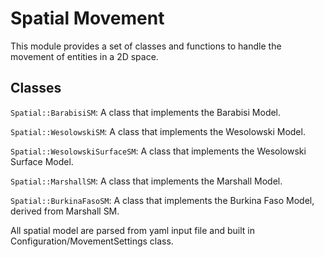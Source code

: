 # Spatial Movement

This module provides a set of classes and functions to handle the movement of entities in a 2D space.

## Classes

`Spatial::BarabisiSM`: A class that implements the Barabisi Model.

`Spatial::WesolowskiSM`: A class that implements the Wesolowski Model.

`Spatial::WesolowskiSurfaceSM`: A class that implements the Wesolowski Surface Model.

`Spatial::MarshallSM`: A class that implements the Marshall Model.

`Spatial::BurkinaFasoSM`: A class that implements the Burkina Faso Model, derived from Marshall SM.

All spatial model are parsed from yaml input file and built in Configuration/MovementSettings class.

